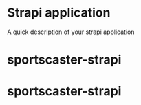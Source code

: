 # Strapi application

A quick description of your strapi application
# sportscaster-strapi
# sportscaster-strapi
